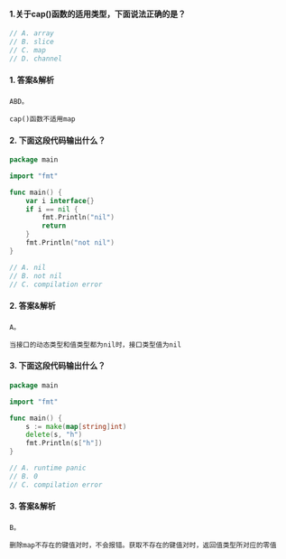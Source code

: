 #### 1.关于cap()函数的适用类型，下面说法正确的是？

```go
// A. array
// B. slice
// C. map
// D. channel
```

#### 1. 答案&解析

```text
ABD。

cap()函数不适用map
```

#### 2. 下面这段代码输出什么？

```go
package main

import "fmt"

func main() {
	var i interface{}
	if i == nil {
		fmt.Println("nil")
		return
	}
	fmt.Println("not nil")
}

// A. nil
// B. not nil
// C. compilation error
```

#### 2. 答案&解析

```text
A。

当接口的动态类型和值类型都为nil时，接口类型值为nil
```

#### 3. 下面这段代码输出什么？

```go
package main

import "fmt"

func main() {
	s := make(map[string]int)
	delete(s, "h")
	fmt.Println(s["h"])
}

// A. runtime panic
// B. 0
// C. compilation error
```

#### 3. 答案&解析

```text
B。

删除map不存在的键值对时，不会报错。获取不存在的键值对时，返回值类型所对应的零值
```
